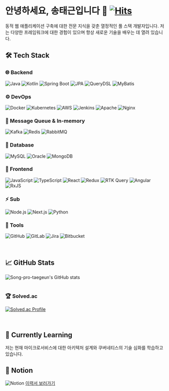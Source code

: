 # 안녕하세요, 송태근입니다 👋 [![Hits](https://hits.seeyoufarm.com/api/count/incr/badge.svg?url=https%3A%2F%2Fgithub.com%2FSong-pro-taegeun&count_bg=%2379C83D&title_bg=%23555555&icon=&icon_color=%23E7E7E7&title=hits&edge_flat=false)](https://hits.seeyoufarm.com)
동적 웹 애플리케이션 구축에 대한 전문 지식을 갖춘 열정적인 풀 스택 개발자입니다. 저는 다양한 프레임워크에 대한 경험이 있으며 항상 새로운 기술을 배우는 데 열려 있습니다.
<br/>


## 🛠️ Tech Stack

### 🌐 Backend
<p align="left">
  <img src="https://img.shields.io/badge/Java-007396?style=for-the-badge&logo=java&logoColor=white" alt="Java" />
  <img src="https://img.shields.io/badge/Kotlin-0095D5?style=for-the-badge&logo=kotlin&logoColor=white" alt="Kotlin" />
  <img src="https://img.shields.io/badge/Spring%20Boot-6DB33F?style=for-the-badge&logo=springboot&logoColor=white" alt="Spring Boot" />
  <img src="https://img.shields.io/badge/JPA-6DB33F?style=for-the-badge&logo=hibernate&logoColor=white" alt="JPA" />
  <img src="https://img.shields.io/badge/QueryDSL-512BD4?style=for-the-badge&logo=google&logoColor=white" alt="QueryDSL" />
  <img src="https://img.shields.io/badge/MyBatis-BF1A1A?style=for-the-badge&logo=google&logoColor=white" alt="MyBatis" />
</p>

### ⚙️ DevOps
<p align="left">
  <img src="https://img.shields.io/badge/Docker-2496ED?style=for-the-badge&logo=docker&logoColor=white" alt="Docker" />
  <img src="https://img.shields.io/badge/Kubernetes-326CE5?style=for-the-badge&logo=kubernetes&logoColor=white" alt="Kubernetes" />
  <img src="https://img.shields.io/badge/AWS-232F3E?style=for-the-badge&logo=amazonaws&logoColor=white" alt="AWS" />
  <img src="https://img.shields.io/badge/Jenkins-D24939?style=for-the-badge&logo=jenkins&logoColor=white" alt="Jenkins" />
  <img src="https://img.shields.io/badge/Apache-D22128?style=for-the-badge&logo=apache&logoColor=white" alt="Apache" />
  <img src="https://img.shields.io/badge/Nginx-009639?style=for-the-badge&logo=nginx&logoColor=white" alt="Nginx" />
</p>

### 📨 Message Queue & In-memory
<p align="left">  
  <img src="https://img.shields.io/badge/Kafka-231F20?style=for-the-badge&logo=apachekafka&logoColor=white" alt="Kafka" />
  <img src="https://img.shields.io/badge/Redis-DC382D?style=for-the-badge&logo=redis&logoColor=white" alt="Redis" />
  <img src="https://img.shields.io/badge/RabbitMQ-FF6600?style=for-the-badge&logo=rabbitmq&logoColor=white" alt="RabbitMQ" />
</p>

### 💾 Database
<p align="left">
  <img src="https://img.shields.io/badge/MySQL-4479A1?style=for-the-badge&logo=mysql&logoColor=white" alt="MySQL" />
  <img src="https://img.shields.io/badge/Oracle-F80000?style=for-the-badge&logo=oracle&logoColor=white" alt="Oracle" />
  <img src="https://img.shields.io/badge/MongoDB-47A248?style=for-the-badge&logo=mongodb&logoColor=white" alt="MongoDB" />
</p>

### 🎨 Frontend
<p align="left">
  <img src="https://img.shields.io/badge/JavaScript-F7DF1E?style=for-the-badge&logo=javascript&logoColor=black" alt="JavaScript" />
  <img src="https://img.shields.io/badge/TypeScript-3178C6?style=for-the-badge&logo=typescript&logoColor=white" alt="TypeScript" />
  <img src="https://img.shields.io/badge/React-61DAFB?style=for-the-badge&logo=react&logoColor=black" alt="React" />
  <img src="https://img.shields.io/badge/Redux-764ABC?style=for-the-badge&logo=redux&logoColor=white" alt="Redux" />
  <img src="https://img.shields.io/badge/RTK%20Query-764ABC?style=for-the-badge&logo=redux&logoColor=white" alt="RTK Query" />
  <img src="https://img.shields.io/badge/Angular-DD0031?style=for-the-badge&logo=angular&logoColor=white" alt="Angular" />
  <img src="https://img.shields.io/badge/RxJS-B7178C?style=for-the-badge&logo=reactivex&logoColor=white" alt="RxJS" />
</p>

### ⚡ Sub
<p align="left">  
  <img src="https://img.shields.io/badge/Node.js-339933?style=for-the-badge&logo=node.js&logoColor=white" alt="Node.js" />
  <img src="https://img.shields.io/badge/Next.js-000000?style=for-the-badge&logo=nextdotjs&logoColor=white" alt="Next.js" />
  <img src="https://img.shields.io/badge/Python-3776AB?style=for-the-badge&logo=python&logoColor=white" alt="Python" />
</p>

### 🧰 Tools
<p align="left">  
  <img src="https://img.shields.io/badge/GitHub-181717?style=for-the-badge&logo=github&logoColor=white" alt="GitHub"/>
  <img src="https://img.shields.io/badge/GitLab-FC6D26?style=for-the-badge&logo=gitlab&logoColor=white" alt="GitLab"/>
  <img src="https://img.shields.io/badge/Jira-0052CC?style=for-the-badge&logo=jira&logoColor=white" alt="Jira"/>
  <img src="https://img.shields.io/badge/Bitbucket-0052CC?style=for-the-badge&logo=bitbucket&logoColor=white" alt="Bitbucket"/>
</p>
<br/>

## 📈 GitHub Stats
![Song-pro-taegeun's GitHub stats](https://github-readme-stats.vercel.app/api?username=Song-pro-taegeun&show_icons=true&theme=tokyonight)  
<br/>

### 🏆 Solved.ac
<p align="left">
  <a href="https://solved.ac/yourusername">
    <img src="http://mazassumnida.wtf/api/v2/generate_badge?boj=xormsdlrnt" alt="Solved.ac Profile"/>
  </a>
</p>
<br/>

## 🌱 Currently Learning
저는 현재 마이크로서비스에 대한 아키텍처 설계와 쿠버네티스의 기술 심화를 학습하고 있습니다.
<br/>

## 📝 Notion
<p align="left">
  <img src="https://img.shields.io/badge/Notion-000000?style=for-the-badge&logo=notion&logoColor=white" alt="Notion" />
  <a href ="https://pentagonal-hippodraco-9c7.notion.site/Developer-12ed2a86a71880e4868ce38f1b19a3fa?pvs=4" target="_blank">
    이력서 보러가기
  </a>
</p>


